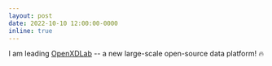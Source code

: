 ```yaml
---
layout: post
date: 2022-10-10 12:00:00-0000
inline: true
---
```


I am leading <a href="https://openxdlab.org.cn/home">OpenXDLab</a> -- a new large-scale open-source data platform! &#128293;
